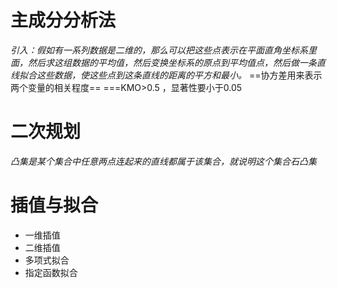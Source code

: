 # 主成分分析法
*引入：假如有一系列数据是二维的，那么可以把这些点表示在平面直角坐标系里面，然后求这组数据的平均值，然后变换坐标系的原点到平均值点，然后做一条直线拟合这些数据，使这些点到这条直线的距离的平方和最小。*
==协方差用来表示两个变量的相关程度==
===KMO>0.5 ，显著性要小于0.05

# 二次规划
_凸集是某个集合中任意两点连起来的直线都属于该集合，就说明这个集合石凸集_

# 插值与拟合
* 一维插值
* 二维插值
* 多项式拟合
* 指定函数拟合
